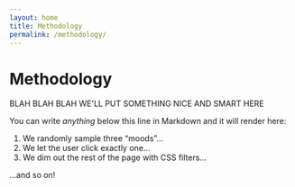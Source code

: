 ```yaml
---
layout: home
title: Methodology
permalink: /methodology/
---
```


# Methodology
BLAH BLAH BLAH WE'LL PUT SOMETHING NICE AND SMART HERE  

You can write _anything_ below this line in Markdown and it will render here:

1. We randomly sample three “moods”…
2. We let the user click exactly one…
3. We dim out the rest of the page with CSS filters…

…and so on!
